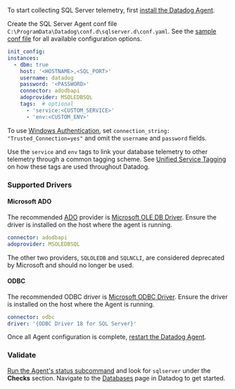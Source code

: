 To start collecting SQL Server telemetry, first [install the Datadog Agent][1].

Create the SQL Server Agent conf file `C:\ProgramData\Datadog\conf.d\sqlserver.d\conf.yaml`. See the [sample conf file][4] for all available configuration options.

```yaml
init_config:
instances:
  - dbm: true
    host: '<HOSTNAME>,<SQL_PORT>'
    username: datadog
    password: '<PASSWORD>'
    connector: adodbapi
    adoprovider: MSOLEDBSQL
    tags:  # optional
      - 'service:<CUSTOM_SERVICE>'
      - 'env:<CUSTOM_ENV>'
```

To use [Windows Authentication][10], set `connection_string: "Trusted_Connection=yes"` and omit the `username` and `password` fields.

Use the `service` and `env` tags to link your database telemetry to other telemetry through a common tagging scheme. See [Unified Service Tagging][5] on how these tags are used throughout Datadog.

### Supported Drivers

#### Microsoft ADO

The recommended [ADO][9] provider is [Microsoft OLE DB Driver][2]. Ensure the driver is installed on the host where the agent is running.
```yaml
connector: adodbapi
adoprovider: MSOLEDBSQL
```

The other two providers, `SQLOLEDB` and `SQLNCLI`, are considered deprecated by Microsoft and should no longer be used.

#### ODBC

The recommended ODBC driver is [Microsoft ODBC Driver][3]. Ensure the driver is installed on the host where the Agent is running.

```yaml
connector: odbc
driver: '{ODBC Driver 18 for SQL Server}'
```

Once all Agent configuration is complete, [restart the Datadog Agent][6].

### Validate

[Run the Agent's status subcommand][7] and look for `sqlserver` under the **Checks** section. Navigate to the [Databases][8] page in Datadog to get started.

[1]: https://app.datadoghq.com/account/settings#agent/windows
[2]: https://docs.microsoft.com/en-us/sql/connect/oledb/oledb-driver-for-sql-server
[3]: https://docs.microsoft.com/en-us/sql/connect/odbc/download-odbc-driver-for-sql-server
[4]: https://github.com/DataDog/integrations-core/blob/master/sqlserver/datadog_checks/sqlserver/data/conf.yaml.example
[5]: /getting_started/tagging/unified_service_tagging
[6]: /agent/guide/agent-commands/#start-stop-and-restart-the-agent
[7]: /agent/guide/agent-commands/#agent-status-and-information
[8]: https://app.datadoghq.com/databases
[9]: https://docs.microsoft.com/en-us/sql/ado/microsoft-activex-data-objects-ado
[10]: https://docs.microsoft.com/en-us/sql/relational-databases/security/choose-an-authentication-mode

